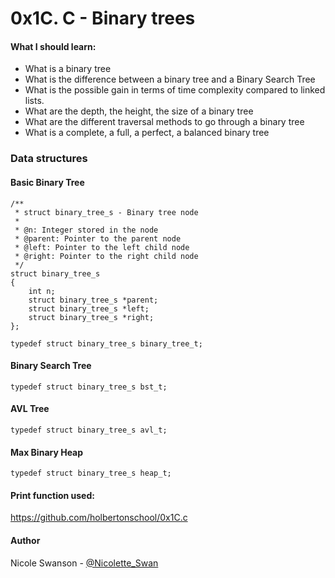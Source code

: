 # 0x1C. C - Binary trees
#### What I should learn:
- What is a binary tree
- What is the difference between a binary tree and a Binary Search Tree
- What is the possible gain in terms of time complexity compared to linked lists.
- What are the depth, the height, the size of a binary tree
- What are the different traversal methods to go through a binary tree
- What is a complete, a full, a perfect, a balanced binary tree

### Data structures
#### Basic Binary Tree

```
/**
 * struct binary_tree_s - Binary tree node
 *
 * @n: Integer stored in the node
 * @parent: Pointer to the parent node
 * @left: Pointer to the left child node
 * @right: Pointer to the right child node
 */
struct binary_tree_s
{
    int n;
    struct binary_tree_s *parent;
    struct binary_tree_s *left;
    struct binary_tree_s *right;
};

typedef struct binary_tree_s binary_tree_t;
```

#### Binary Search Tree
`typedef struct binary_tree_s bst_t;`
#### AVL Tree
`typedef struct binary_tree_s avl_t;`
#### Max Binary Heap
`typedef struct binary_tree_s heap_t;`
#### Print function used:
https://github.com/holbertonschool/0x1C.c

#### Author
Nicole Swanson - [@Nicolette_Swan](https://twitter.com/Nicolette_Swan)
